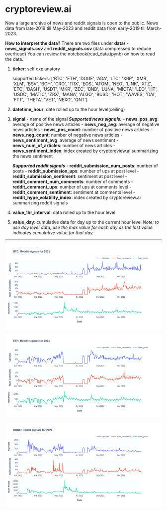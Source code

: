 # cryptoreview.ai

Now a large archive of news and reddit signals is open to the public. News data from late-2019 till May-2023 and reddit data from early-2019 till March-2023.

**How to interpret the data?**
There are two files under **data/** - **news_signals.csv** and **reddit_signals.csv** (data compressed to reduce overhead)
You can review the notebook(read_data.ipynb) on how to read the data.

1) **ticker**: self explanatory

	supported tickers:
	['BTC', 'ETH', 'DOGE', 'ADA', 'LTC', 'XRP', 'XMR', 'XLM', 'BSV', 'BCH', 'CRO', 'TRX', 'EOS', 'ATOM', 'NEO', 'LINK', 'XTZ', 'ETC', 'DASH', 'USDT', 'MKR', 'ZEC', 'BNB', 'LUNA', 'MIOTA', 'LEO', 'HT', 'USDC', 'MATIC', 'ZRX', 'MANA', 'ALGO', 'BUSD', 'HOT', 'WAVES', 'DAI', 'FTT', 'THETA', 'VET', 'NEXO', 'QNT']
2) **datetime_hour**: date rolled up to the hour level(ceiling)
3) **signal** - name of the signal
	***Supported news signals:***
		- **news_pos_avg**: average of positive news articles
		- **news_neg_avg**: average of negative news articles
		- **news_pos_count**: number of positive news articles
		- **news_neg_count**: number of negative news articles
		- **news_sentiment_avg**: average of news sentiment
		- **news_num_of_articles**: number of news articles
		- **news_sentiment_index**: index created by cryptoreview.ai summarizing the news sentiment

    ***Supported reddit signals***
		- **reddit_submission_num_posts**: number of posts
		- **reddit_submission_ups**: number of ups at post level
		- **reddit_submission_sentiment**: sentiment at post level
		- **reddit_comment_num_comments**: number of comments
		- **reddit_comment_ups**: number of ups at comments level
		- **reddit_comment_sentiment**: sentiment at comments level
		- **reddit_hype_volatility_index**: index created by cryptoreview.ai summarizing reddit signals

4. **value_1hr_interval**: data rolled up to the hour level

5. **value_day**: cumulative data for day up to the current hour level
*Note: to use day level data, use the max value for each day as the last value indicates cumulative value for that day.*

---
![Alt text](extras/btc.png?raw=true "Bitcoin data - 2021")


![Alt text](extras/eth.png?raw=true "Ethereum data - 2021")


![Alt text](extras/doge.png?raw=true "Dogecoin data - 2021")

